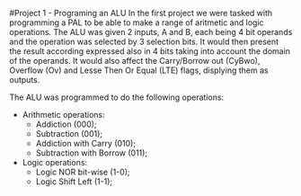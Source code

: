 #Project 1 - Programing an ALU
In the first project we were tasked with programming a PAL to be able to make a range of aritmetic and logic operations. The ALU was given 2 inputs, A and B, each being 4 bit operands and the operation was selected by 3 selection bits. It would then present the result according expressed also in 4 bits taking into account the domain of the operands. It would also affect the Carry/Borrow out (CyBwo), Overflow (Ov) and Lesse Then Or Equal (LTE) flags, displying them as outputs.

The ALU was programmed to do the following operations:

- Arithmetic operations:
  - Addiction (000);
  - Subtraction (001);
  - Addiction with Carry (010);
  - Subtraction with Borrow (011);
- Logic operations:
  - Logic NOR bit-wise (1-0);
  - Logic Shift Left (1-1);
